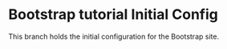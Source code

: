 # Bootstrap tutorial Initial Config

This branch holds the initial configuration for the Bootstrap site.